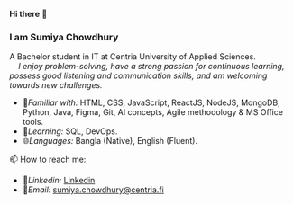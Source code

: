 **Hi there** 👋
### I am **Sumiya Chowdhury**

A Bachelor student in IT at Centria University of Applied Sciences.  
&nbsp;&nbsp;&nbsp;&nbsp;<i>I enjoy problem-solving, have a strong passion for continuous learning, possess good listening and communication skills, and am welcoming towards new challenges.</i>

- 🚀<i>Familiar with:</i> HTML, CSS, JavaScript, ReactJS, NodeJS, MongoDB, Python, Java, Figma, Git, AI concepts, Agile methodology & MS Office tools. 
- 🌱<i>Learning:</i> SQL, DevOps.
- 🌐<i>Languages:</i> Bangla (Native), English (Fluent).


📫 How to reach me: 
- 🔗<i>Linkedin:</i> [Linkedin](https://www.linkedin.com/in/sumiya-chowdhury-01aa73248/)
- 📧<i>Email:</i> [sumiya.chowdhury@centria.fi](sumiya.chowdhury@centria.fi)
